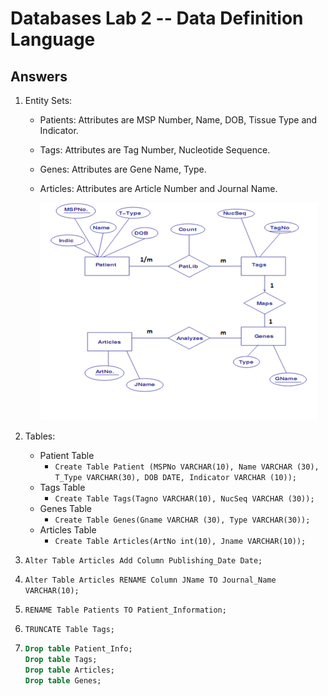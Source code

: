 # Databases Lab 2 -- Data Definition Language

## Answers

1. Entity Sets:

   - Patients: Attributes are MSP Number, Name, DOB, Tissue Type and Indicator.

   - Tags: Attributes are Tag Number, Nucleotide Sequence.

   - Genes: Attributes are Gene Name, Type.

   - Articles: Attributes are Article Number and Journal Name.

     ![ER-model](clip_image002.png)

2. Tables:

   - Patient Table
     - `Create Table Patient (MSPNo VARCHAR(10), Name VARCHAR (30), T_Type VARCHAR(30), DOB DATE, Indicator VARCHAR (10));`
   - Tags Table
     - `Create Table Tags(Tagno VARCHAR(10), NucSeq VARCHAR (30));`
   - Genes Table
     - `Create Table Genes(Gname VARCHAR (30), Type VARCHAR(30));`
   - Articles Table
     - `Create Table Articles(ArtNo int(10), Jname VARCHAR(10));`

3. `Alter Table Articles Add Column Publishing_Date Date;`

4. `Alter Table Articles RENAME Column JName TO Journal_Name VARCHAR(10);`

5. `RENAME Table Patients TO Patient_Information;`

6. `TRUNCATE Table Tags;`

7. ```sql
   Drop table Patient_Info;
   Drop table Tags;
   Drop table Articles;
   Drop table Genes;
   ```